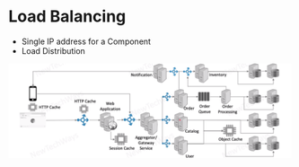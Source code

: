 # Load Balancing

- Single IP address for a Component
- Load Distribution

![Alt text](./images/image-22.png)

